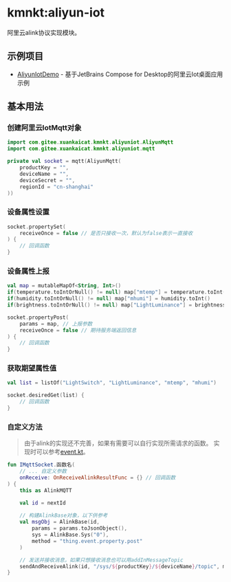 # kmnkt:aliyun-iot
阿里云alink协议实现模块。

## 示例项目

* [AliyunIotDemo](../examples/AliyunIotDemo) - 基于JetBrains Compose for Desktop的阿里云Iot桌面应用示例

## 基本用法

### 创建阿里云IotMqtt对象

```kotlin
import com.gitee.xuankaicat.kmnkt.aliyuniot.AliyunMqtt
import com.gitee.xuankaicat.kmnkt.aliyuniot.mqtt

private val socket = mqtt(AliyunMqtt(
    productKey = "",
    deviceName = "",
    deviceSecret = "",
    regionId = "cn-shanghai"
))
```

### 设备属性设置

```kotlin
socket.propertySet(
    receiveOnce = false // 是否只接收一次，默认为false表示一直接收
) {
    // 回调函数
}
```

### 设备属性上报

```kotlin
val map = mutableMapOf<String, Int>()
if(temperature.toIntOrNull() != null) map["mtemp"] = temperature.toInt()
if(humidity.toIntOrNull() != null) map["mhumi"] = humidity.toInt()
if(brightness.toIntOrNull() != null) map["LightLuminance"] = brightness.toInt()

socket.propertyPost(
    params = map, // 上报参数
    receiveOnce = false // 期待服务端返回信息
) {
    // 回调函数
}
```

### 获取期望属性值

```kotlin
val list = listOf("LightSwitch", "LightLuminance", "mtemp", "mhumi")

socket.desiredGet(list) {
    // 回调函数
}
```

### 自定义方法

> 由于alink的实现还不完善，如果有需要可以自行实现所需请求的函数。
> 实现时可以参考[event.kt](src/commonJvmMain/kotlin/com/gitee/xuankaicat/kmnkt/aliyuniot/alink/event.kt)。

```kotlin
fun IMqttSocket.函数名(
    // ... 自定义参数
    onReceive: OnReceiveAlinkResultFunc = {} // 回调函数
) {
    this as AlinkMQTT

    val id = nextId
    
    // 构建AlinkBase对象，以下供参考
    val msgObj = AlinkBase(id,
        params = params.toJsonObject(),
        sys = AlinkBase.Sys("0"),
        method = "thing.event.property.post"
    )

    // 发送并接收消息，如果只想接收消息也可以用addInMessageTopic
    sendAndReceiveAlink(id, "/sys/${productKey}/${deviceName}/topic", msgObj, false, onReceive)
}
```